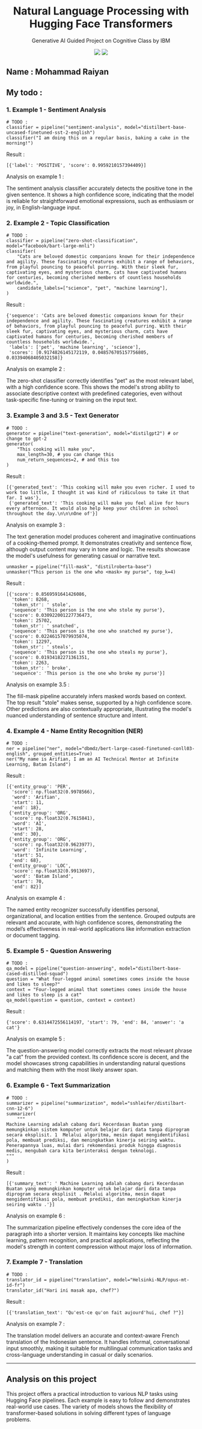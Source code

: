 <h1 align="center"> Natural Language Processing  with Hugging Face Transformers </h1>
<p align="center"> Generative AI Guided Project on Cognitive Class by IBM</p>

<div align="center">

<img src="https://img.shields.io/badge/python-3670A0?style=for-the-badge&logo=python&logoColor=ffdd54">
<img src="https://img.shields.io/badge/PyTorch-%23EE4C2C.svg?style=for-the-badge&logo=PyTorch&logoColor=white">

</div>

## Name : Mohammad Raiyan

## My todo : 

### 1. Example 1 - Sentiment Analysis

```
# TODO :
classifier = pipeline("sentiment-analysis", model="distilbert-base-uncased-finetuned-sst-2-english")
classifier("I am doing this on a regular basis, baking a cake in the morning!")
```

Result : 

```
[{'label': 'POSITIVE', 'score': 0.9959210157394409}]
```

Analysis on example 1 : 

The sentiment analysis classifier accurately detects the positive tone in the given sentence. It shows a high confidence score, indicating that the model is reliable for straightforward emotional expressions, such as enthusiasm or joy, in English-language input.


### 2. Example 2 - Topic Classification

```
# TODO :
classifier = pipeline("zero-shot-classification", model="facebook/bart-large-mnli")
classifier(
    "Cats are beloved domestic companions known for their independence and agility. These fascinating creatures exhibit a range of behaviors, from playful pouncing to peaceful purring. With their sleek fur, captivating eyes, and mysterious charm, cats have captivated humans for centuries, becoming cherished members of countless households worldwide.",
    candidate_labels=["science", "pet", "machine learning"],
)
```

Result : 

```
{'sequence': 'Cats are beloved domestic companions known for their independence and agility. These fascinating creatures exhibit a range of behaviors, from playful pouncing to peaceful purring. With their sleek fur, captivating eyes, and mysterious charm, cats have captivated humans for centuries, becoming cherished members of countless households worldwide.',
 'labels': ['pet', 'machine learning', 'science'],
 'scores': [0.9174826145172119, 0.048576705157756805, 0.03394068405032158]}
```

Analysis on example 2 : 

The zero-shot classifier correctly identifies "pet" as the most relevant label, with a high confidence score. This shows the model's strong ability to associate descriptive context with predefined categories, even without task-specific fine-tuning or training on the input text.

### 3. Example 3 and 3.5 - Text Generator

```
# TODO :
generator = pipeline("text-generation", model="distilgpt2") # or change to gpt-2
generator(
    "This cooking will make you",
    max_length=30, # you can change this
    num_return_sequences=2, # and this too
)
```

Result : 

```
[{'generated_text': 'This cooking will make you even richer. I used to work too little, I thought it was kind of ridiculous to take it that far. I was'},
 {'generated_text': 'This cooking will make you feel alive for hours every afternoon. It would also help keep your children in school throughout the day.\n\n\nOne of'}]
```

Analysis on example 3 : 

The text generation model produces coherent and imaginative continuations of a cooking-themed prompt. It demonstrates creativity and sentence flow, although output content may vary in tone and logic. The results showcase the model's usefulness for generating casual or narrative text.

```
unmasker = pipeline("fill-mask", "distilroberta-base")
unmasker("This person is the one who <mask> my purse", top_k=4)
```

Result : 

```
[{'score': 0.8569591641426086,
  'token': 8268,
  'token_str': ' stole',
  'sequence': 'This person is the one who stole my purse'},
 {'score': 0.030922001227736473,
  'token': 25702,
  'token_str': ' snatched',
  'sequence': 'This person is the one who snatched my purse'},
 {'score': 0.02246157079935074,
  'token': 12297,
  'token_str': ' steals',
  'sequence': 'This person is the one who steals my purse'},
 {'score': 0.01934182271361351,
  'token': 2263,
  'token_str': ' broke',
  'sequence': 'This person is the one who broke my purse'}]
```

Analysis on example 3.5 : 

The fill-mask pipeline accurately infers masked words based on context. The top result "stole" makes sense, supported by a high confidence score. Other predictions are also contextually appropriate, illustrating the model's nuanced understanding of sentence structure and intent.

### 4. Example 4 - Name Entity Recognition (NER)

```
# TODO :
ner = pipeline("ner", model="dbmdz/bert-large-cased-finetuned-conll03-english", grouped_entities=True)
ner("My name is Arifian, I am an AI Technical Mentor at Infinite Learning, Batam Island")
```

Result : 

```
[{'entity_group': 'PER',
  'score': np.float32(0.9978566),
  'word': 'Arifian',
  'start': 11,
  'end': 18},
 {'entity_group': 'ORG',
  'score': np.float32(0.7615841),
  'word': 'AI',
  'start': 28,
  'end': 30},
 {'entity_group': 'ORG',
  'score': np.float32(0.9623977),
  'word': 'Infinite Learning',
  'start': 51,
  'end': 68},
 {'entity_group': 'LOC',
  'score': np.float32(0.9913697),
  'word': 'Batam Island',
  'start': 70,
  'end': 82}]
```

Analysis on example 4 : 

The named entity recognizer successfully identifies personal, organizational, and location entities from the sentence. Grouped outputs are relevant and accurate, with high confidence scores, demonstrating the model’s effectiveness in real-world applications like information extraction or document tagging.

### 5. Example 5 - Question Answering

```
# TODO :
qa_model = pipeline("question-answering", model="distilbert-base-cased-distilled-squad")
question = "What four-legged animal sometimes comes inside the house and likes to sleep?"
context = "Four-legged animal that sometimes comes inside the house and likes to sleep is a cat"
qa_model(question = question, context = context)
```

Result : 

```
{'score': 0.6314472556114197, 'start': 79, 'end': 84, 'answer': 'a cat'}
```

Analysis on example 5 : 

The question-answering model correctly extracts the most relevant phrase "a cat" from the provided context. Its confidence score is decent, and the model showcases strong capabilities in understanding natural questions and matching them with the most likely answer span.

### 6. Example 6 - Text Summarization

```
# TODO :
summarizer = pipeline("summarization", model="sshleifer/distilbart-cnn-12-6")
summarizer(
    """
Machine Learning adalah cabang dari Kecerdasan Buatan yang memungkinkan sistem komputer untuk belajar dari data tanpa diprogram secara eksplisit. 1  Melalui algoritma, mesin dapat mengidentifikasi pola, membuat prediksi, dan meningkatkan kinerja seiring waktu. Penerapannya luas, mulai dari rekomendasi produk hingga diagnosis medis, mengubah cara kita berinteraksi dengan teknologi. 
"""
)
```

Result : 

```
[{'summary_text': ' Machine Learning adalah cabang dari Kecerdasan Buatan yang memungkinkan komputer untuk belajar dari data tanpa diprogram secara eksplisit . Melalui algoritma, mesin dapat mengidentifikasi pola, membuat prediksi, dan meningkatkan kinerja seiring waktu .'}]

```

Analysis on example 6 :

The summarization pipeline effectively condenses the core idea of the paragraph into a shorter version. It maintains key concepts like machine learning, pattern recognition, and practical applications, reflecting the model's strength in content compression without major loss of information.

### 7. Example 7 - Translation

```
# TODO :
translator_id = pipeline("translation", model="Helsinki-NLP/opus-mt-id-fr")
translator_id("Hari ini masak apa, chef?")
```

Result : 

```
[{'translation_text': "Qu'est-ce qu'on fait aujourd'hui, chef ?"}]

```

Analysis on example 7 :

The translation model delivers an accurate and context-aware French translation of the Indonesian sentence. It handles informal, conversational input smoothly, making it suitable for multilingual communication tasks and cross-language understanding in casual or daily scenarios.

---

## Analysis on this project

This project offers a practical introduction to various NLP tasks using Hugging Face pipelines. Each example is easy to follow and demonstrates real-world use cases. The variety of models shows the flexibility of transformer-based solutions in solving different types of language problems.
